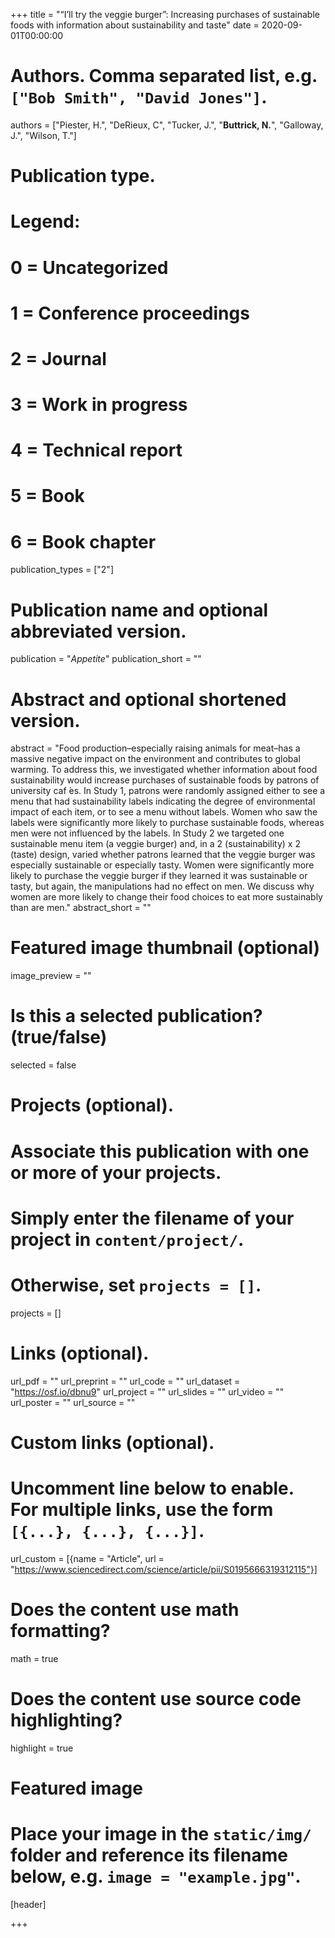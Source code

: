+++
title = "“I’ll try the veggie burger”: Increasing purchases of sustainable foods with information about sustainability and taste"
date = 2020-09-01T00:00:00

# Authors. Comma separated list, e.g. `["Bob Smith", "David Jones"]`.
authors = ["Piester, H.", "DeRieux, C", "Tucker, J.", "**Buttrick, N.**", "Galloway, J.", "Wilson, T."]

# Publication type.
# Legend:
# 0 = Uncategorized
# 1 = Conference proceedings
# 2 = Journal
# 3 = Work in progress
# 4 = Technical report
# 5 = Book
# 6 = Book chapter
publication_types = ["2"]

# Publication name and optional abbreviated version.
publication = "*Appetite*"
publication_short = ""

# Abstract and optional shortened version.
abstract = "Food production–especially raising animals for meat–has a massive negative impact on the environment and contributes to global warming. To address this, we investigated whether information about food sustainability would increase purchases of sustainable foods by patrons of university caf ́es. In Study 1, patrons were randomly assigned either to see a menu that had sustainability labels indicating the degree of environmental impact of each item, or to see a menu without labels. Women who saw the labels were significantly more likely to purchase sustainable foods, whereas men were not influenced by the labels. In Study 2 we targeted one sustainable menu item (a veggie burger) and, in a 2 (sustainability) x 2 (taste) design, varied whether patrons learned that the veggie burger was especially sustainable or especially tasty. Women were significantly more likely to purchase the veggie burger if they learned it was sustainable or tasty, but again, the manipulations had no effect on men. We discuss why women are more likely to change their food choices to eat more sustainably than are men."
abstract_short = ""

# Featured image thumbnail (optional)
image_preview = ""

# Is this a selected publication? (true/false)
selected = false

# Projects (optional).
#   Associate this publication with one or more of your projects.
#   Simply enter the filename of your project in `content/project/`.
#   Otherwise, set `projects = []`.
projects = []

# Links (optional).
url_pdf = ""
url_preprint = ""
url_code = ""
url_dataset = "https://osf.io/dbnu9"
url_project = ""
url_slides = ""
url_video = ""
url_poster = ""
url_source = ""

# Custom links (optional).
#   Uncomment line below to enable. For multiple links, use the form `[{...}, {...}, {...}]`.
url_custom = [{name = "Article", url = "https://www.sciencedirect.com/science/article/pii/S0195666319312115"}]

# Does the content use math formatting?
math = true

# Does the content use source code highlighting?
highlight = true

# Featured image
# Place your image in the `static/img/` folder and reference its filename below, e.g. `image = "example.jpg"`.
[header]

+++

